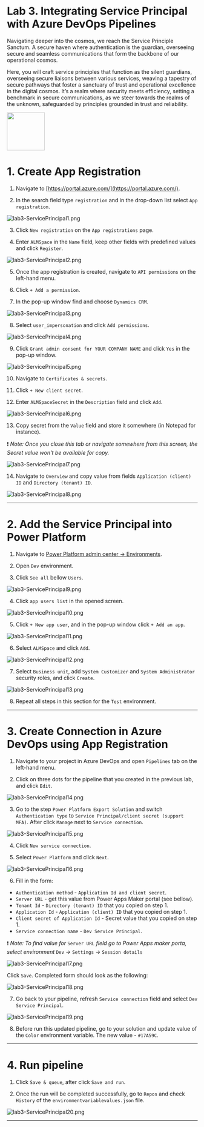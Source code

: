# Lab 3. Integrating Service Principal with Azure DevOps Pipelines

Navigating deeper into the cosmos, we reach the Service Principle Sanctum. A secure haven where authentication is the guardian, overseeing secure and seamless communications that form the backbone of our operational cosmos.

Here, you will craft service principles that function as the silent guardians, overseeing secure liaisons between various services, weaving a tapestry of secure pathways that foster a sanctuary of trust and operational excellence in the digital cosmos. It’s a realm where security meets efficiency, setting a benchmark in secure communications, as we steer towards the realms of the unknown, safeguarded by principles grounded in trust and reliability.

<img src="https://github.com/Katerina-Chernevskaya/alm-odyssey/blob/139826d18dd6b82d3a8efb4a2f6b3a3f0599b828/labs/screenshots/lab6/6-ServicePrincipal.png" width="100">

# 1. Create App Registration

1. Navigate to [https://portal.azure.com/](https://portal.azure.com/).

2. In the search field type `registration` and in the drop-down list select `App registration`.

![lab3-ServicePrincipal1.png](./screenshots/lab3/lab6-1.png)

3. Click `New registration` on the `App registrations` page.

4. Enter `ALMSpace` in the `Name` field, keep other fields with predefined values and click `Register`.

![lab3-ServicePrincipal2.png](./screenshots/lab3/lab6-2.png)

5. Once the app registration is created, navigate to `API permissions` on the left-hand menu.

6. Click `+ Add a permission`.

7. In the pop-up window find and choose `Dynamics CRM`.

![lab3-ServicePrincipal3.png](./screenshots/lab3/lab6-3.png)

8. Select `user_impersonation` and click `Add permissions`.

![lab3-ServicePrincipal4.png](./screenshots/lab3/lab6-4.png)

9. Click `Grant admin consent for YOUR COMPANY NAME` and click `Yes` in the pop-up window.

![lab3-ServicePrincipal5.png](./screenshots/lab3/lab6-5.png)

10. Navigate to `Certificates & secrets`.

11. Click `+ New client secret`.

12. Enter `ALMSpaceSecret` in the `Description` field and click `Add`.

![lab3-ServicePrincipal6.png](./screenshots/lab3/lab6-6.png)

13. Copy secret from the `Value` field and store it somewhere (in Notepad for instance).

:exclamation: _Note:
Once you close this tab or navigate somewhere from this screen, the Secret value won't be available for copy._

![lab3-ServicePrincipal7.png](./screenshots/lab3/lab6-7.png)

14. Navigate to `Overview` and copy value from fields `Application (client) ID` and `Directory (tenant) ID`.

![lab3-ServicePrincipal8.png](./screenshots/lab3/lab6-8.png)

***


# 2. Add the Service Principal into Power Platform

1. Navigate to [Power Platform admin center -> Environments](https://admin.powerplatform.microsoft.com/environments).

2. Open `Dev` environment.

3. Click `See all` bellow `Users`.

![lab3-ServicePrincipal9.png](./screenshots/lab3/lab6-9.png)

4. Click `app users list` in the opened screen.

![lab3-ServicePrincipal10.png](./screenshots/lab3/lab6-10.png)

5. Click `+ New app user`, and in the pop-up window click `+ Add an app`.

![lab3-ServicePrincipal11.png](./screenshots/lab3/lab6-11.png)

6. Select `ALMSpace` and click `Add`.

![lab3-ServicePrincipal12.png](./screenshots/lab3/lab6-12.png)


7. Select `Business unit`, add `System Customizer` and `System Administrator` security roles, and click `Create`.

![lab3-ServicePrincipal13.png](./screenshots/lab3/lab6-13.png)


8. Repeat all steps in this section for the `Test` environment.

*** 


# 3. Create Connection in Azure DevOps using App Registration

1. Navigate to your project in Azure DevOps and open `Pipelines` tab on the left-hand menu.

2. Click on three dots for the pipeline that you created in the previous lab, and click `Edit`.

![lab3-ServicePrincipal14.png](./screenshots/lab3/lab6-14.png)

3. Go to the step `Power Platform Export Solution` and switch `Authentication type` to `Service Principal/client secret (support MFA)`. After click `Manage` next to `Service connection`.

![lab3-ServicePrincipal15.png](./screenshots/lab3/lab6-15.png)

4. Click `New service connection`.

5. Select `Power Platform` and click `Next`.

![lab3-ServicePrincipal16.png](./screenshots/lab3/lab6-16.png)

6. Fill in the form:
- `Authentication method` - `Application Id and client secret`.
- `Server URL` - get this value from Power Apps Maker portal (see bellow).
- `Tenant Id` - `Directory (tenant) ID` that you copied on step 1.
- `Application Id` - `Application (client) ID` that you copied on step 1.
- `Client secret of Application Id` - Secret value that you copied on step 1.
- `Service connection name` - `Dev Service Principal`.

:exclamation: _Note:
To find value for_ `Server URL` _field go to Power Apps maker porta, select environment_ `Dev` -> `Settings` -> `Session details`

![lab3-ServicePrincipal17.png](./screenshots/lab3/lab6-17.png)

Click `Save`.
Completed form should look as the following:

![lab3-ServicePrincipal18.png](./screenshots/lab3/lab6-18.png)

7. Go back to your pipeline, refresh `Service connection` field and select `Dev Service Principal`.

![lab3-ServicePrincipal19.png](./screenshots/lab3/lab6-19.png)

8. Before run this updated pipeline, go to your solution and update value of the `Color` environment variable. The new value - `#17A59C`.

***


# 4. Run pipeline

1. Click `Save & queue`, after click `Save and run`.

2. Once the run will be completed successfully, go to `Repos` and check `History` of the `environmentvariablevalues.json` file.

![lab3-ServicePrincipal20.png](./screenshots/lab3/lab6-20.png)

***















